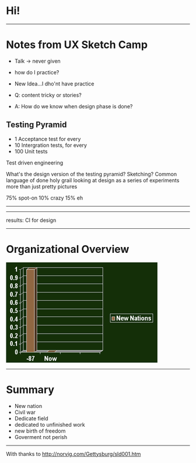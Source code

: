 # Hi!

---

# Notes from UX Sketch Camp

- Talk -> never given

- how do I practice?

- New Idea...I dho'nt have practice

- Q: content tricky or stories?

- A: How do we know when design phase is done?

## Testing Pyramid
- 1 Acceptance test for every
- 10 Intergration tests, for every
- 100 Unit tests

Test driven engineering

What's the design version of the testing pyramid?
Sketching?
Common language of done
holy grail
looking at design as a series of experiments
more than just pretty pictures

75% spot-on
10% crazy
15% eh

---



---

results: 
CI for design


---

# Organizational Overview

![Org chart](images/chart.png)

---

# Summary

- New nation
- Civil war
- Dedicate field
- dedicated to unfinished work
- new birth of freedom
- Goverment not perish

---

With thanks to <http://norvig.com/Gettysburg/sld001.htm>
